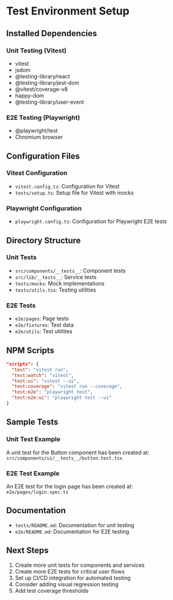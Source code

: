 # Test Environment Setup

## Installed Dependencies

### Unit Testing (Vitest)

- vitest
- jsdom
- @testing-library/react
- @testing-library/jest-dom
- @vitest/coverage-v8
- happy-dom
- @testing-library/user-event

### E2E Testing (Playwright)

- @playwright/test
- Chromium browser

## Configuration Files

### Vitest Configuration

- `vitest.config.ts`: Configuration for Vitest
- `tests/setup.ts`: Setup file for Vitest with mocks

### Playwright Configuration

- `playwright.config.ts`: Configuration for Playwright E2E tests

## Directory Structure

### Unit Tests

- `src/components/__tests__`: Component tests
- `src/lib/__tests__`: Service tests
- `tests/mocks`: Mock implementations
- `tests/utils.tsx`: Testing utilities

### E2E Tests

- `e2e/pages`: Page tests
- `e2e/fixtures`: Test data
- `e2e/utils`: Test utilities

## NPM Scripts

```json
"scripts": {
  "test": "vitest run",
  "test:watch": "vitest",
  "test:ui": "vitest --ui",
  "test:coverage": "vitest run --coverage",
  "test:e2e": "playwright test",
  "test:e2e:ui": "playwright test --ui"
}
```

## Sample Tests

### Unit Test Example

A unit test for the Button component has been created at:
`src/components/ui/__tests__/button.test.tsx`

### E2E Test Example

An E2E test for the login page has been created at:
`e2e/pages/login.spec.ts`

## Documentation

- `tests/README.md`: Documentation for unit testing
- `e2e/README.md`: Documentation for E2E testing

## Next Steps

1. Create more unit tests for components and services
2. Create more E2E tests for critical user flows
3. Set up CI/CD integration for automated testing
4. Consider adding visual regression testing
5. Add test coverage thresholds
